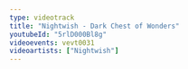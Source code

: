```yaml
---
type: videotrack
title: "Nightwish - Dark Chest of Wonders"
youtubeId: "5rlD000Bl8g"
videoevents: vevt0031
videoartists: ["Nightwish"]
---
```

